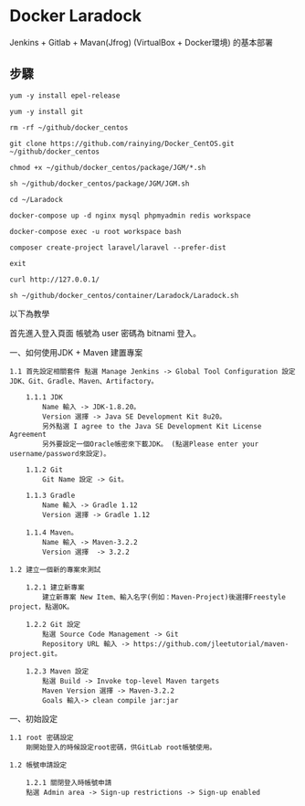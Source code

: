 # Docker Laradock #

Jenkins + Gitlab + Mavan(Jfrog) (VirtualBox + Docker環境) 的基本部署

## 步驟 ##

```
yum -y install epel-release
```

```
yum -y install git 
```

```
rm -rf ~/github/docker_centos
```

```
git clone https://github.com/rainying/Docker_CentOS.git ~/github/docker_centos
```

```
chmod +x ~/github/docker_centos/package/JGM/*.sh
```

```
sh ~/github/docker_centos/package/JGM/JGM.sh
```

```
cd ~/Laradock
```

```
docker-compose up -d nginx mysql phpmyadmin redis workspace 
```

```
docker-compose exec -u root workspace bash
```

```
composer create-project laravel/laravel --prefer-dist
```

```
exit
```

```
curl http://127.0.0.1/
```

```
sh ~/github/docker_centos/container/Laradock/Laradock.sh
```

以下為教學

首先進入登入頁面 帳號為 user 密碼為 bitnami 登入。

一、如何使用JDK + Maven 建置專案

	1.1 首先設定相關套件 點選 Manage Jenkins -> Global Tool Configuration 設定JDK、Git、Gradle、Maven、Artifactory。

		1.1.1 JDK
			Name 輸入 -> JDK-1.8.20。
			Version 選擇 -> Java SE Development Kit 8u20。
			另外點選 I agree to the Java SE Development Kit License Agreement
			另外要設定一個Oracle帳密來下載JDK。 (點選Please enter your username/password來設定)。

		1.1.2 Git
		    Git Name 設定 -> Git。

		1.1.3 Gradle
		    Name 輸入 -> Gradle 1.12
			Version 選擇 -> Gradle 1.12

		1.1.4 Maven。
			Name 輸入 -> Maven-3.2.2
			Version 選擇  -> 3.2.2

	1.2 建立一個新的專案來測試

		1.2.1 建立新專案 
			建立新專案 New Item、輸入名字(例如：Maven-Project)後選擇Freestyle project，點選OK。

		1.2.2 Git 設定
			點選 Source Code Management -> Git 
			Repository URL 輸入 -> https://github.com/jleetutorial/maven-project.git。

		1.2.3 Maven 設定
            點選 Build -> Invoke top-level Maven targets
            Maven Version 選擇 -> Maven-3.2.2
            Goals 輸入-> clean compile jar:jar

一、初始設定

	1.1 root 密碼設定
		剛開始登入的時候設定root密碼，供GitLab root帳號使用。

	1.2 帳號申請設定

		1.2.1 關閉登入時帳號申請
	    點選 Admin area -> Sign-up restrictions -> Sign-up enabled

	    
